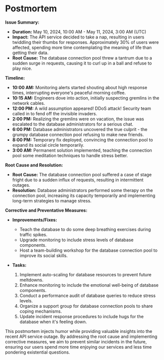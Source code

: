 # Postmortem

**Issue Summary:**

- **Duration:** May 10, 2024, 10:00 AM - May 11, 2024, 3:00 AM (UTC)
- **Impact:** The API service decided to take a nap, resulting in users twiddling their thumbs for responses. Approximately 30% of users were affected, spending more time contemplating the meaning of life than getting their data.
- **Root Cause:** The database connection pool threw a tantrum due to a sudden surge in requests, causing it to curl up in a ball and refuse to play nice.

**Timeline:**

- **10:00 AM:** Monitoring alerts started shouting about high response times, interrupting everyone's peaceful morning coffee.
- **10:15 AM:** Engineers dove into action, initially suspecting gremlins in the network cables.
- **12:00 PM:** A wild assumption appeared! DDoS attack! Security team called in to fend off the invisible invaders.
- **2:00 PM:** Realizing the gremlins were on vacation, the issue was escalated to the database administrators for a serious chat.
- **6:00 PM:** Database administrators uncovered the true culprit - the grumpy database connection pool refusing to make new friends.
- **8:00 PM:** Temporary fix deployed, convincing the connection pool to expand its social circle temporarily.
- **3:00 AM:** Permanent solution implemented, teaching the connection pool some meditation techniques to handle stress better.

**Root Cause and Resolution:**

- **Root Cause:** The database connection pool suffered a case of stage fright due to a sudden influx of requests, resulting in intermittent outages.
- **Resolution:** Database administrators performed some therapy on the connection pool, increasing its capacity temporarily and implementing long-term strategies to manage stress.

**Corrective and Preventative Measures:**

- **Improvements/Fixes:**
  - Teach the database to do some deep breathing exercises during traffic spikes.
  - Upgrade monitoring to include stress levels of database components.
  - Host a team-building workshop for the database connection pool to improve its social skills.

- **Tasks:**
  1. Implement auto-scaling for database resources to prevent future meltdowns.
  2. Enhance monitoring to include the emotional well-being of database components.
  3. Conduct a performance audit of database queries to reduce stress levels.
  4. Organize a support group for database connection pools to share coping mechanisms.
  5. Update incident response procedures to include hugs for the database when it's feeling down.

This postmortem injects humor while providing valuable insights into the recent API service outage. By addressing the root cause and implementing corrective measures, we aim to prevent similar incidents in the future, ensuring our users spend more time enjoying our services and less time pondering existential questions.